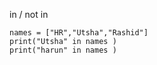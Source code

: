 in / not in

```
names = ["HR","Utsha","Rashid"]
print("Utsha" in names )
print("harun" in names )
```
